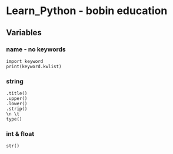 # Learn_Python - bobin education
## Variables
### name - no keywords
	import keyword
	print(keyword.kwlist)
### string
	.title()
	.upper()
	.lower()
	.strip()
 	\n \t
 	type()
### int & float
	str()

